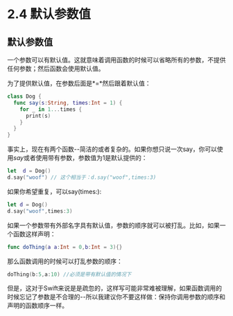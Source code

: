 # 2.4 默认参数值
## 默认参数值

一个参数可以有默认值。这就意味着调用函数的时候可以省略所有的参数，不提供任何参数；然后函数会使用默认值。

为了提供默认值，在参数后面是*=*然后跟着默认值：

```swift
class Dog {
  func say(s:String, times:Int = 1) {
    for _ in 1...times {
      print(s)
    }
  }
}
```
事实上，现在有两个函数--简洁的或者复杂的。如果你想只说一次say，你可以使用*say*或者使用带有参数，参数值为1是默认提供的：
```swift
let  d = Dog()
d.say("woof") // 这个相当于：d.say("woof",times:3)
```
如果你希望重复，可以say(times:):
```swift
let d = Dog()
d.say("woof",times:3)
```

如果一个参数带有外部名字具有默认值，参数的顺序就可以被打乱。比如，如果一个函数这样声明：
```swift
func doThing(a a:Int = 0,b:Int = 3){}
```
那么函数调用的时候可以打乱参数的顺序：
```swift
doThing(b:5,a:10) //必须是带有默认值的情况下
```
但是，这对于Swift来说是是疏忽的，这样写可能非常难被理解，如果函数调用的时候忘记了参数是不合理的--所以我建议你不要这样做：保持你调用参数的顺序和声明的函数顺序一样。




